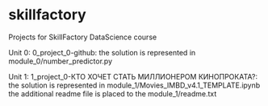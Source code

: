 # skillfactory
Projects for SkillFactory DataScience course

Unit 0: 0_project_0-github:
    the solution is represented in module_0/number_predictor.py
    
Unit 1: 1_project_0-КТО ХОЧЕТ СТАТЬ МИЛЛИОНЕРОМ КИНОПРОКАТА?:
the solution is represented in module_1/Movies_IMBD_v4.1_TEMPLATE.ipynb
the additional readme file is placed to the module_1/readme.txt
